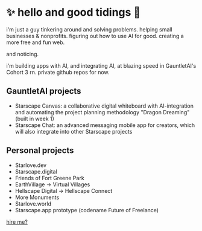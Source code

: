 # ✨ hello and good tidings 🌊

i'm just a guy tinkering around and solving problems. helping small businesses & nonprofits. figuring out how to use AI for good. creating a more free and fun web.

and noticing.

i'm building apps with AI, and integrating AI, at blazing speed in GauntletAI's Cohort 3 rn. private github repos for now.

## GauntletAI projects
- Starscape Canvas: a collaborative digital whiteboard with AI-integration and automating the project planning methodology "Dragon Dreaming" (built in week 1)
- Starscape Chat: an advanced messaging mobile app for creators, which will also integrate into other Starscape projects

## Personal projects
- Starlove.dev
- Starscape.digital
- Friends of Fort Greene Park
- EarthVillage -> Virtual Villages
- Hellscape Digital -> Hellscape Connect
- More Monuments
- Starlove.world
- Starscape.app prototype (codename Future of Freelance)

[hire me?](hire-me.md)
